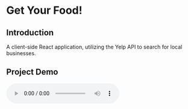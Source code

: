 # Get Your Food!

## Introduction

A client-side React application, utilizing the Yelp API to search for local businesses.

## Project Demo
![Project Demo](getyourfood.mp3)

